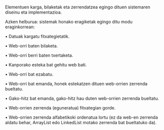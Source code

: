 Elementuen karga, bilaketak eta zerrendatzea egingo dituen sistemaren diseinu eta
implementazioa.


Azken helburua: sistemak honako eragiketak egingo ditu modu eraginkorrean:

• Datuak kargatu fitxategietatik.

• Web-orri baten bilaketa.

• Web-orri berri baten txertaketa.

• Kanporako esteka bat gehitu web bati.

• Web-orri bat ezabatu.

• Web-orri bat emanda, honek estekatzen dituen web-orrien zerrenda bueltatu.

• Gako-hitz bat emanda, gako-hitz hau duten web-orrien zerrenda bueltatu.

• Web-orrien zerrenda (eguneratua) fitxategian gorde.

• Web-orrien zerrenda alfabetikoki ordenatua lortu (ez da web-en zerrenda aldatu behar,
ArrayList edo LinkedList motako zerrenda bat bueltatuko da).
